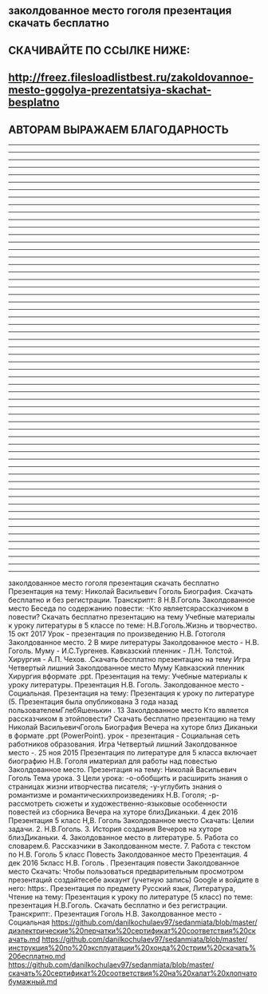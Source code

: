 заколдованное место гоголя презентация скачать бесплатно
--------------------------------------------------
СКАЧИВАЙТЕ ПО ССЫЛКЕ НИЖЕ:
--------------------------------------------------
http://freez.filesloadlistbest.ru/zakoldovannoe-mesto-gogolya-prezentatsiya-skachat-besplatno
--------------------------------------------------
АВТОРАМ ВЫРАЖАЕМ БЛАГОДАРНОСТЬ
--------------------------------------------------
--------------------------------------------------
--------------------------------------------------
--------------------------------------------------
--------------------------------------------------
--------------------------------------------------
--------------------------------------------------
--------------------------------------------------
--------------------------------------------------
--------------------------------------------------
--------------------------------------------------
--------------------------------------------------
--------------------------------------------------
--------------------------------------------------
--------------------------------------------------
--------------------------------------------------
--------------------------------------------------
--------------------------------------------------
--------------------------------------------------
--------------------------------------------------
--------------------------------------------------
--------------------------------------------------
--------------------------------------------------
--------------------------------------------------
--------------------------------------------------
--------------------------------------------------
--------------------------------------------------
--------------------------------------------------
--------------------------------------------------
--------------------------------------------------
--------------------------------------------------
--------------------------------------------------
--------------------------------------------------
--------------------------------------------------
--------------------------------------------------
--------------------------------------------------
--------------------------------------------------
--------------------------------------------------
--------------------------------------------------
--------------------------------------------------
--------------------------------------------------
--------------------------------------------------
--------------------------------------------------
--------------------------------------------------
--------------------------------------------------
--------------------------------------------------
--------------------------------------------------
--------------------------------------------------
--------------------------------------------------
--------------------------------------------------
--------------------------------------------------
--------------------------------------------------
--------------------------------------------------
--------------------------------------------------
--------------------------------------------------
--------------------------------------------------
--------------------------------------------------
--------------------------------------------------
--------------------------------------------------
заколдованное место гоголя презентация скачать бесплатно Презентация на тему: Николай Васильевич Гоголь Биография. Скачать бесплатно и без регистрации.  Транскрипт:  8 Н.В.Гоголь Заколдованное место Беседа по содержанию повести: -Кто являетсярассказчиком в повести?  Скачать бесплатно презентацию на тему Учебные материалы к уроку литературы в 5 классе по теме: Н.В.Гоголь.Жизнь и творчество. 15 окт 2017  Урок - презентация по произведению Н.В. Готоголя Заколдованное место. 2 В мире литературы Заколдованное место - Н.В. Гоголь. Муму - И.С.Тургенев. Кавказский пленник - Л.Н. Толстой. Хирургия - А.П. Чехов. .Скачать бесплатно презентацию на тему Игра Четвертый лишний Заколдованное место Муму Кавказский пленник Хирургия вформате .ppt. Презентация на тему: Учебные материалы к уроку литературы. Презентация Н.В. Гоголь. Заколдованное место - Социальная. Презентация на тему: Презентация к уроку по литературе (5. Презентация была опубликована 3 года назад пользователемГлебЯшенькин . 13 Заколдованное место Кто является рассказчиком в этойповести?  Скачать бесплатно презентацию на тему Николай ВасильевичГоголь Биография Вечера на хуторе близ Диканьки в формате .ppt (PowerPoint). урок - презентация - Социальная сеть работников образования. Игра Четвертый лишний Заколдованное место  -. 25 ноя 2015  Презентация по литературе для 5 класса включает биографию Н.В. Гоголя иматериал для работы над повестью Заколдованное место. Презентация на тему: Николай Васильевич Гоголь Тема урока. 3 Цели урока: -о-обобщить и расширить знания о страницах жизни итворчества писателя; -у-углубить знания о романтизме и романтическихпроизведениях Н.В. Гоголя; -р-рассмотреть сюжеты и художественно-языковые особенности повестей из сборника Вечера на хуторе близДиканьки. 4 дек 2016  Презентация 5 класс Н,В. Гоголь Заколдованное место  Скачать:  Целии задачи. 2. Н.В.Гоголь. 3. История создания Вечеров на хуторе близДиканьки. 4.  Заколдованное место в литературе. 5. Работа со словарем.6. Рассказчики в Заколдованном месте. 7. Работа с текстом по
Н.В. Гоголь 5 класс Повесть Заколдованное место Презентация. 4 дек 2016  5класс Н.В. Гоголь . Презентация повести Заколдованное место  Скачать: Чтобы пользоваться предварительным просмотром презентаций создайтесебе аккаунт (учетную запись) Google и войдите в него: https:. Презентация по предмету Русский язык, Литература, Чтение на тему: Презентация к уроку по литературе (5 класс) по теме: презентация Н.В.Гоголь. Скачать бесплатно и без регистрации.  Транскрипт:. Презентация Гоголь Н.В. Заколдованное место - Социальная
https://github.com/danilkochulaev97/sedanmiata/blob/master/диэлектрические%20перчатки%20сертификат%20соответствия%20скачать.md
https://github.com/danilkochulaev97/sedanmiata/blob/master/инструкция%20по%20эксплуатации%20хонда%20стрим%20скачать%20бесплатно.md
https://github.com/danilkochulaev97/sedanmiata/blob/master/скачать%20сертификат%20соответствия%20на%20халат%20хлопчатобумажный.md